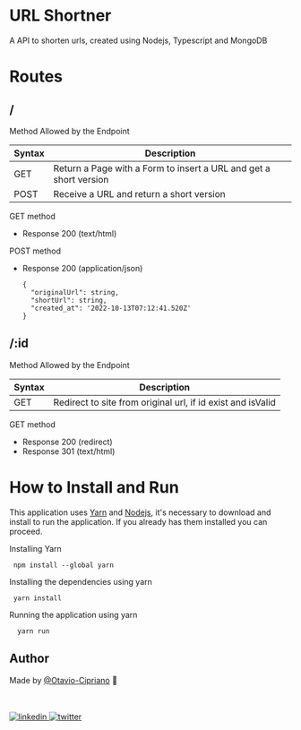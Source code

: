 # URL Shortner

A API to shorten urls, created using Nodejs, Typescript and MongoDB

# Routes

## /
Method Allowed by the Endpoint

| Syntax | Description |
| ----------- | ----------- |
| GET | Return a Page with a Form to insert a URL and get a short version |
| POST | Receive a URL and return a short version |

GET method 

* Response 200 (text/html) 

POST method

* Response 200 (application/json)

      {
        "originalUrl": string,
        "shortUrl": string,
        "created_at": '2022-10-13T07:12:41.520Z'
      }
      

## /:id

Method Allowed by the Endpoint

| Syntax | Description |
| ----------- | ----------- |
| GET | Redirect to site from original url, if id exist and isValid |

GET method 

* Response 200 (redirect) 
* Response 301 (text/html)


# How to Install and Run

This application uses [Yarn](https://classic.yarnpkg.com/lang/en/docs/install/) and [Nodejs](https://nodejs.org/en/download/), it's necessary to download and install to run the application. If you already has them installed you can proceed.

Installing Yarn
            
     npm install --global yarn

Installing the dependencies using yarn

     yarn install
           
Running the application using yarn

      yarn run
      
## Author

Made by [@Otavio-Cipriano](https://github.com/Otavio-Cipriano) 🤖

<br/>
<br/>

<a href="https://www.linkedin.com/in/otaviocipriano/">
<img src="https://img.shields.io/badge/LinkedIn-0077B5?style=for-the-badge&logo=linkedin&logoColor=white" alt="linkedin"/>
</a>
<a href="https://twitter.com/otaviodv">
<img src="https://img.shields.io/badge/Twitter-1DA1F2?style=for-the-badge&logo=twitter&logoColor=white" alt="twitter"/>
</a>
